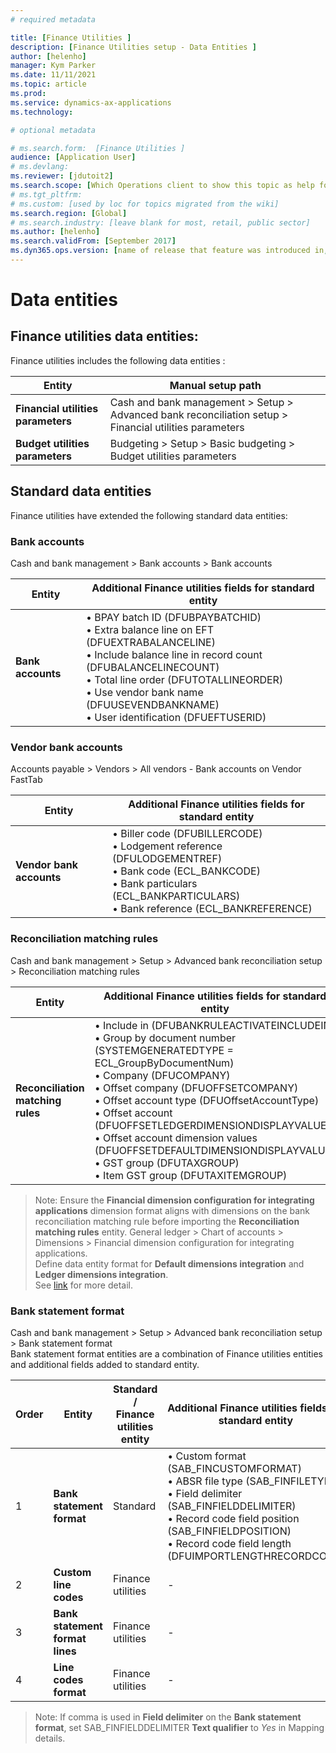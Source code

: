 ```yaml
---
# required metadata

title: [Finance Utilities ]
description: [Finance Utilities setup - Data Entities ]
author: [helenho]
manager: Kym Parker
ms.date: 11/11/2021
ms.topic: article
ms.prod: 
ms.service: dynamics-ax-applications
ms.technology: 

# optional metadata

# ms.search.form:  [Finance Utilities ]
audience: [Application User]
# ms.devlang: 
ms.reviewer: [jdutoit2]
ms.search.scope: [Which Operations client to show this topic as help for, to be set by content strategist, see list here: https://microsoft.sharepoint.com/teams/DynDoc/_layouts/15/WopiFrame.aspx?sourcedoc={23419e1c-eb64-42e9-aa9b-79875b428718}&action=edit&wd=target%28Core%20Dynamics%20AX%20CP%20requirements%2Eone%7C4CC185C0%2DEFAA%2D42CD%2D94B9%2D8F2A45E7F61A%2FVersions%20list%20for%20docs%20topics%7CC14BE630%2D5151%2D49D6%2D8305%2D554B5084593C%2F%29]
# ms.tgt_pltfrm: 
# ms.custom: [used by loc for topics migrated from the wiki]
ms.search.region: [Global]
# ms.search.industry: [leave blank for most, retail, public sector]
ms.author: [helenho]
ms.search.validFrom: [September 2017]
ms.dyn365.ops.version: [name of release that feature was introduced in, see list here: https://microsoft.sharepoint.com/teams/DynDoc/_layouts/15/WopiFrame.aspx?sourcedoc={23419e1c-eb64-42e9-aa9b-79875b428718}&action=edit&wd=target%28Core%20Dynamics%20AX%20CP%20requirements%2Eone%7C4CC185C0%2DEFAA%2D42CD%2D94B9%2D8F2A45E7F61A%2FVersions%20list%20for%20docs%20topics%7CC14BE630%2D5151%2D49D6%2D8305%2D554B5084593C%2F%29]
---
```


# Data entities

## Finance utilities data entities:
Finance utilities includes the following data entities :

| **Entity**                            | **Manual setup path**   |
|-|-|
|  **Financial utilities parameters**   | Cash and bank management > Setup > Advanced bank reconciliation setup > Financial utilities parameters |
|  **Budget utilities parameters**      | Budgeting > Setup > Basic budgeting > Budget utilities parameters  |

## Standard data entities
Finance utilities have extended the following standard data entities:

### Bank accounts
Cash and bank management > Bank accounts > Bank accounts

| **Entity**                          | **Additional Finance utilities fields for standard entity**                
|-                                    |-                        
| **Bank accounts**                   | • BPAY batch ID (DFUBPAYBATCHID) <br> •	Extra balance line on EFT (DFUEXTRABALANCELINE) <br> • Include balance line in record count (DFUBALANCELINECOUNT) <br> • Total line order (DFUTOTALLINEORDER) <br> • Use vendor bank name (DFUUSEVENDBANKNAME) <br> • User identification (DFUEFTUSERID)

### Vendor bank accounts
Accounts payable > Vendors > All vendors - Bank accounts on Vendor FastTab

| **Entity**                          | **Additional Finance utilities fields for standard entity**                 
|-                                    |-                                          
| **Vendor bank accounts**            | • Biller code (DFUBILLERCODE) <br> • Lodgement reference (DFULODGEMENTREF) <br> • Bank code (ECL_BANKCODE) <br> • Bank particulars (ECL_BANKPARTICULARS) <br> • Bank reference (ECL_BANKREFERENCE)  

### Reconciliation matching rules
Cash and bank management > Setup > Advanced bank reconciliation setup > Reconciliation matching rules

| **Entity**                          | **Additional Finance utilities fields for standard entity**                     
|-                                    |-  
| **Reconciliation matching rules**   | • Include in (DFUBANKRULEACTIVATEINCLUDEIN) <br> •	Group by document number (SYSTEMGENERATEDTYPE = ECL_GroupByDocumentNum) <br> • Company (DFUCOMPANY) <br> •	Offset company (DFUOFFSETCOMPANY) <br> •	Offset account type (DFUOffsetAccountType) <br> •	Offset account (DFUOFFSETLEDGERDIMENSIONDISPLAYVALUE) <br> •	Offset account dimension values (DFUOFFSETDEFAULTDIMENSIONDISPLAYVALUE) <br> •	GST group (DFUTAXGROUP) <br> •	Item GST group (DFUTAXITEMGROUP) | 

> Note: Ensure the **Financial dimension configuration for integrating applications** dimension format aligns with dimensions on the bank reconciliation matching rule before importing the **Reconciliation matching rules** entity. General ledger > Chart of accounts > Dimensions > Financial dimension configuration for integrating applications. <br> Define data entity format for **Default dimensions integration** and **Ledger dimensions integration**. <br>
> See [link](https://docs.microsoft.com/en-us/dynamics365/fin-ops-core/dev-itpro/financial/financial-dimension-configuration-integration) for more detail.

### Bank statement format
Cash and bank management > Setup > Advanced bank reconciliation setup > Bank statement format <br> 
Bank statement format entities are a combination of Finance utilities entities and additional fields added to standard entity. 

| **Order** | **Entity**                          | **Standard / Finance <br> utilities entity**   | **Additional Finance utilities fields for standard entity**    |
|-          |-                                    |-                                          |-
| 1         | **Bank statement format**           | Standard                                  |  • Custom format (SAB_FINCUSTOMFORMAT) <br> • ABSR file type (SAB_FINFILETYPE) <br> • Field delimiter (SAB_FINFIELDDELIMITER) <br> •  Record code field position (SAB_FINFIELDPOSITION) <br> • Record code field length (DFUIMPORTLENGTHRECORDCODE) |
| 2         | **Custom line codes**               | Finance utilities                         | - 
| 3         | **Bank statement format lines**     | Finance utilities                         | - 
| 4         | **Line codes format**               | Finance utilities                         | - 

> Note: If comma is used in **Field delimiter** on the **Bank statement format**, set SAB_FINFIELDDELIMITER **Text qualifier** to _Yes_ in Mapping details.
> 
